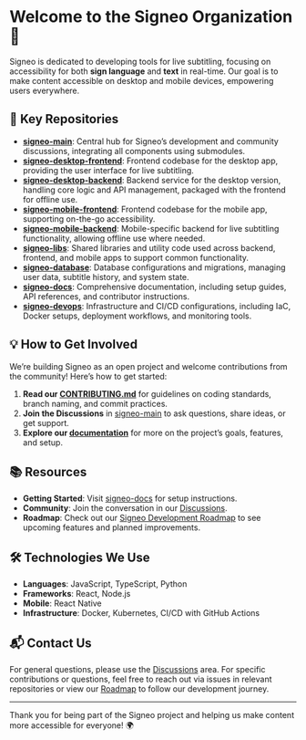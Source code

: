 # Welcome to the Signeo Organization 👋

Signeo is dedicated to developing tools for live subtitling, focusing on accessibility for both **sign language** and **text** in real-time. Our goal is to make content accessible on desktop and mobile devices, empowering users everywhere.

## 🌟 Key Repositories

- **[signeo-main](https://github.com/signeo-org/signeo-main)**: Central hub for Signeo’s development and community discussions, integrating all components using submodules.
- **[signeo-desktop-frontend](https://github.com/signeo-org/signeo-desktop-frontend)**: Frontend codebase for the desktop app, providing the user interface for live subtitling.
- **[signeo-desktop-backend](https://github.com/signeo-org/signeo-desktop-backend)**: Backend service for the desktop version, handling core logic and API management, packaged with the frontend for offline use.
- **[signeo-mobile-frontend](https://github.com/signeo-org/signeo-mobile-frontend)**: Frontend codebase for the mobile app, supporting on-the-go accessibility.
- **[signeo-mobile-backend](https://github.com/signeo-org/signeo-mobile-backend)**: Mobile-specific backend for live subtitling functionality, allowing offline use where needed.
- **[signeo-libs](https://github.com/signeo-org/signeo-libs)**: Shared libraries and utility code used across backend, frontend, and mobile apps to support common functionality.
- **[signeo-database](https://github.com/signeo-org/signeo-database)**: Database configurations and migrations, managing user data, subtitle history, and system state.
- **[signeo-docs](https://github.com/signeo-org/signeo-docs)**: Comprehensive documentation, including setup guides, API references, and contributor instructions.
- **[signeo-devops](https://github.com/signeo-org/signeo-devops)**: Infrastructure and CI/CD configurations, including IaC, Docker setups, deployment workflows, and monitoring tools.

## 💡 How to Get Involved

We’re building Signeo as an open project and welcome contributions from the community! Here’s how to get started:

1. **Read our [CONTRIBUTING.md](https://github.com/signeo-org/.github/blob/main/CONTRIBUTING.md)** for guidelines on coding standards, branch naming, and commit practices.
2. **Join the Discussions** in [signeo-main](https://github.com/signeo-org/signeo-main/discussions) to ask questions, share ideas, or get support.
3. **Explore our [documentation](https://github.com/signeo-org/signeo-docs)** for more on the project’s goals, features, and setup.

## 📚 Resources

- **Getting Started**: Visit [signeo-docs](https://github.com/signeo-org/signeo-docs) for setup instructions.
- **Community**: Join the conversation in our [Discussions](https://github.com/signeo-org/signeo-main/discussions).
- **Roadmap**: Check out our [Signeo Development Roadmap](https://github.com/orgs/Signeo-org/projects/1/views/4) to see upcoming features and planned improvements.

## 🛠️ Technologies We Use

- **Languages**: JavaScript, TypeScript, Python
- **Frameworks**: React, Node.js
- **Mobile**: React Native
- **Infrastructure**: Docker, Kubernetes, CI/CD with GitHub Actions

## 📬 Contact Us

For general questions, please use the [Discussions](https://github.com/signeo-org/signeo-main/discussions) area. For specific contributions or questions, feel free to reach out via issues in relevant repositories or view our [Roadmap](https://github.com/orgs/Signeo-org/projects/1/views/4) to follow our development journey.

---

Thank you for being part of the Signeo project and helping us make content more accessible for everyone! 🌍
